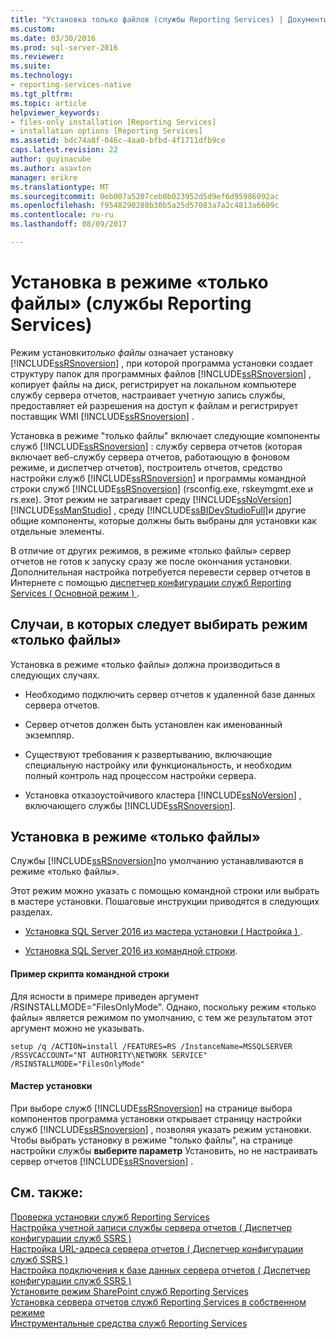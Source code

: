 ```yaml
---
title: "Установка только файлов (службы Reporting Services) | Документы Microsoft"
ms.custom: 
ms.date: 03/30/2016
ms.prod: sql-server-2016
ms.reviewer: 
ms.suite: 
ms.technology:
- reporting-services-native
ms.tgt_pltfrm: 
ms.topic: article
helpviewer_keywords:
- files-only installation [Reporting Services]
- installation options [Reporting Services]
ms.assetid: bdc74a8f-046c-4aa0-bfbd-4f1711dfb9ce
caps.latest.revision: 22
author: guyinacube
ms.author: asaxton
manager: erikre
ms.translationtype: MT
ms.sourcegitcommit: 0eb007a5207ceb0b023952d5d9ef6d95986092ac
ms.openlocfilehash: f9548290288b30b5a25d57083a7a2c4813a6609c
ms.contentlocale: ru-ru
ms.lasthandoff: 08/09/2017

---
```

# <a name="files-only-installation-reporting-services"></a>Установка в режиме «только файлы» (службы Reporting Services)
  Режим установки*только файлы* означает установку [!INCLUDE[ssRSnoversion](../../includes/ssrsnoversion-md.md)] , при которой программа установки создает структуру папок для программных файлов [!INCLUDE[ssRSnoversion](../../includes/ssrsnoversion-md.md)] , копирует файлы на диск, регистрирует на локальном компьютере службу сервера отчетов, настраивает учетную запись службы, предоставляет ей разрешения на доступ к файлам и регистрирует поставщик WMI [!INCLUDE[ssRSnoversion](../../includes/ssrsnoversion-md.md)] .  
  
 Установка в режиме "только файлы" включает следующие компоненты служб [!INCLUDE[ssRSnoversion](../../includes/ssrsnoversion-md.md)] : службу сервера отчетов (которая включает веб-службу сервера отчетов, работающую в фоновом режиме, и диспетчер отчетов), построитель отчетов, средство настройки служб [!INCLUDE[ssRSnoversion](../../includes/ssrsnoversion-md.md)] и программы командной строки служб [!INCLUDE[ssRSnoversion](../../includes/ssrsnoversion-md.md)] (rsconfig.exe, rskeymgmt.exe и rs.exe). Этот режим не затрагивает среду [!INCLUDE[ssNoVersion](../../includes/ssnoversion-md.md)] [!INCLUDE[ssManStudio](../../includes/ssmanstudio-md.md)] , среду [!INCLUDE[ssBIDevStudioFull](../../includes/ssbidevstudiofull-md.md)]и другие общие компоненты, которые должны быть выбраны для установки как отдельные элементы.  
  
 В отличие от других режимов, в режиме «только файлы» сервер отчетов не готов к запуску сразу же после окончания установки. Дополнительная настройка потребуется перевести сервер отчетов в Интернете с помощью [диспетчер конфигурации служб Reporting Services &#40; Основной режим &#41; ](../../reporting-services/install-windows/reporting-services-configuration-manager-native-mode.md).  
  
## <a name="when-to-select-files-only-installation-mode"></a>Случаи, в которых следует выбирать режим «только файлы»  
 Установка в режиме «только файлы» должна производиться в следующих случаях.  
  
-   Необходимо подключить сервер отчетов к удаленной базе данных сервера отчетов.  
  
-   Сервер отчетов должен быть установлен как именованный экземпляр.  
  
-   Существуют требования к развертыванию, включающие специальную настройку или функциональность, и необходим полный контроль над процессом настройки сервера.  
  
-   Установка отказоустойчивого кластера [!INCLUDE[ssNoVersion](../../includes/ssnoversion-md.md)] , включающего службы [!INCLUDE[ssRSnoversion](../../includes/ssrsnoversion-md.md)].  
  
## <a name="how-to-perform-a-files-only-installation"></a>Установка в режиме «только файлы»  
 Службы [!INCLUDE[ssRSnoversion](../../includes/ssrsnoversion-md.md)]по умолчанию устанавливаются в режиме «только файлы».  
  
 Этот режим можно указать с помощью командной строки или выбрать в мастере установки. Пошаговые инструкции приводятся в следующих разделах.  
  
-   [Установка SQL Server 2016 из мастера установки &#40; Настройка &#41; ](../../database-engine/install-windows/install-sql-server-from-the-installation-wizard-setup.md).  
  
-   [Установка SQL Server 2016 из командной строки](../../database-engine/install-windows/install-sql-server-2016-from-the-command-prompt.md).  
  
#### <a name="example-command-line-script"></a>Пример скрипта командной строки  
 Для ясности в примере приведен аргумент /RSINSTALLMODE="FilesOnlyMode". Однако, поскольку режим «только файлы» является режимом по умолчанию, с тем же результатом этот аргумент можно не указывать.  
  
```  
setup /q /ACTION=install /FEATURES=RS /InstanceName=MSSQLSERVER /RSSVCACCOUNT="NT AUTHORITY\NETWORK SERVICE" /RSINSTALLMODE="FilesOnlyMode"  
```  
  
#### <a name="installation-wizard"></a>Мастер установки  
 При выборе служб [!INCLUDE[ssRSnoversion](../../includes/ssrsnoversion-md.md)] на странице выбора компонентов программа установки открывает страницу настройки служб [!INCLUDE[ssRSnoversion](../../includes/ssrsnoversion-md.md)] , позволяя указать режим установки. Чтобы выбрать установку в режиме "только файлы", на странице настройки службы **выберите параметр** Установить, но не настраивать сервер отчетов [!INCLUDE[ssRSnoversion](../../includes/ssrsnoversion-md.md)] .  
  
## <a name="see-also"></a>См. также:  
 [Проверка установки служб Reporting Services](../../reporting-services/install-windows/verify-a-reporting-services-installation.md)   
 [Настройка учетной записи службы сервера отчетов &#40; Диспетчер конфигурации служб SSRS &#41;](../../reporting-services/install-windows/configure-the-report-server-service-account-ssrs-configuration-manager.md)   
 [Настройка URL-адреса сервера отчетов &#40; Диспетчер конфигурации служб SSRS &#41;](../../reporting-services/install-windows/configure-report-server-urls-ssrs-configuration-manager.md)   
 [Настройка подключения к базе данных сервера отчетов &#40; Диспетчер конфигурации служб SSRS &#41;](../../reporting-services/install-windows/configure-a-report-server-database-connection-ssrs-configuration-manager.md)   
 [Установите режим SharePoint служб Reporting Services](../../reporting-services/install-windows/install-reporting-services-sharepoint-mode.md)   
 [Установка сервера отчетов служб Reporting Services в собственном режиме](~/reporting-services/install-windows/install-reporting-services-native-mode-report-server.md)   
 [Инструментальные средства служб Reporting Services](../../reporting-services/tools/reporting-services-tools.md)  
  
  


